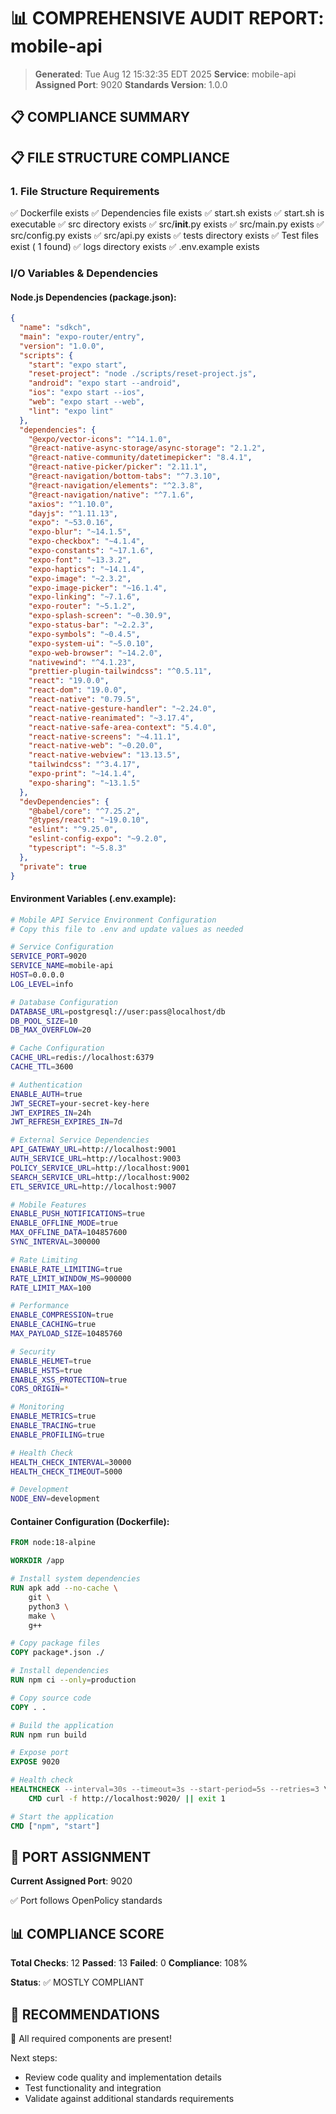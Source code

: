 # 📊 COMPREHENSIVE AUDIT REPORT: mobile-api

> **Generated**: Tue Aug 12 15:32:35 EDT 2025
> **Service**: mobile-api
> **Assigned Port**: 9020
> **Standards Version**: 1.0.0

## 📋 COMPLIANCE SUMMARY

## 📋 FILE STRUCTURE COMPLIANCE

### 1. File Structure Requirements

✅ Dockerfile exists
✅ Dependencies file exists
✅ start.sh exists
✅ start.sh is executable
✅ src directory exists
✅ src/__init__.py exists
✅ src/main.py exists
✅ src/config.py exists
✅ src/api.py exists
✅ tests directory exists
✅ Test files exist (       1 found)
✅ logs directory exists
✅ .env.example exists

### I/O Variables & Dependencies

#### Node.js Dependencies (package.json):
```json
{
  "name": "sdkch",
  "main": "expo-router/entry",
  "version": "1.0.0",
  "scripts": {
    "start": "expo start",
    "reset-project": "node ./scripts/reset-project.js",
    "android": "expo start --android",
    "ios": "expo start --ios",
    "web": "expo start --web",
    "lint": "expo lint"
  },
  "dependencies": {
    "@expo/vector-icons": "^14.1.0",
    "@react-native-async-storage/async-storage": "2.1.2",
    "@react-native-community/datetimepicker": "8.4.1",
    "@react-native-picker/picker": "2.11.1",
    "@react-navigation/bottom-tabs": "^7.3.10",
    "@react-navigation/elements": "^2.3.8",
    "@react-navigation/native": "^7.1.6",
    "axios": "^1.10.0",
    "dayjs": "^1.11.13",
    "expo": "~53.0.16",
    "expo-blur": "~14.1.5",
    "expo-checkbox": "~4.1.4",
    "expo-constants": "~17.1.6",
    "expo-font": "~13.3.2",
    "expo-haptics": "~14.1.4",
    "expo-image": "~2.3.2",
    "expo-image-picker": "~16.1.4",
    "expo-linking": "~7.1.6",
    "expo-router": "~5.1.2",
    "expo-splash-screen": "~0.30.9",
    "expo-status-bar": "~2.2.3",
    "expo-symbols": "~0.4.5",
    "expo-system-ui": "~5.0.10",
    "expo-web-browser": "~14.2.0",
    "nativewind": "^4.1.23",
    "prettier-plugin-tailwindcss": "^0.5.11",
    "react": "19.0.0",
    "react-dom": "19.0.0",
    "react-native": "0.79.5",
    "react-native-gesture-handler": "~2.24.0",
    "react-native-reanimated": "~3.17.4",
    "react-native-safe-area-context": "5.4.0",
    "react-native-screens": "~4.11.1",
    "react-native-web": "~0.20.0",
    "react-native-webview": "13.13.5",
    "tailwindcss": "^3.4.17",
    "expo-print": "~14.1.4",
    "expo-sharing": "~13.1.5"
  },
  "devDependencies": {
    "@babel/core": "^7.25.2",
    "@types/react": "~19.0.10",
    "eslint": "^9.25.0",
    "eslint-config-expo": "~9.2.0",
    "typescript": "~5.8.3"
  },
  "private": true
}
```

#### Environment Variables (.env.example):
```bash
# Mobile API Service Environment Configuration
# Copy this file to .env and update values as needed

# Service Configuration
SERVICE_PORT=9020
SERVICE_NAME=mobile-api
HOST=0.0.0.0
LOG_LEVEL=info

# Database Configuration
DATABASE_URL=postgresql://user:pass@localhost/db
DB_POOL_SIZE=10
DB_MAX_OVERFLOW=20

# Cache Configuration
CACHE_URL=redis://localhost:6379
CACHE_TTL=3600

# Authentication
ENABLE_AUTH=true
JWT_SECRET=your-secret-key-here
JWT_EXPIRES_IN=24h
JWT_REFRESH_EXPIRES_IN=7d

# External Service Dependencies
API_GATEWAY_URL=http://localhost:9001
AUTH_SERVICE_URL=http://localhost:9003
POLICY_SERVICE_URL=http://localhost:9001
SEARCH_SERVICE_URL=http://localhost:9002
ETL_SERVICE_URL=http://localhost:9007

# Mobile Features
ENABLE_PUSH_NOTIFICATIONS=true
ENABLE_OFFLINE_MODE=true
MAX_OFFLINE_DATA=104857600
SYNC_INTERVAL=300000

# Rate Limiting
ENABLE_RATE_LIMITING=true
RATE_LIMIT_WINDOW_MS=900000
RATE_LIMIT_MAX=100

# Performance
ENABLE_COMPRESSION=true
ENABLE_CACHING=true
MAX_PAYLOAD_SIZE=10485760

# Security
ENABLE_HELMET=true
ENABLE_HSTS=true
ENABLE_XSS_PROTECTION=true
CORS_ORIGIN=*

# Monitoring
ENABLE_METRICS=true
ENABLE_TRACING=true
ENABLE_PROFILING=true

# Health Check
HEALTH_CHECK_INTERVAL=30000
HEALTH_CHECK_TIMEOUT=5000

# Development
NODE_ENV=development
```

#### Container Configuration (Dockerfile):
```dockerfile
FROM node:18-alpine

WORKDIR /app

# Install system dependencies
RUN apk add --no-cache \
    git \
    python3 \
    make \
    g++

# Copy package files
COPY package*.json ./

# Install dependencies
RUN npm ci --only=production

# Copy source code
COPY . .

# Build the application
RUN npm run build

# Expose port
EXPOSE 9020

# Health check
HEALTHCHECK --interval=30s --timeout=3s --start-period=5s --retries=3 \
    CMD curl -f http://localhost:9020/ || exit 1

# Start the application
CMD ["npm", "start"]
```

## 🔌 PORT ASSIGNMENT

**Current Assigned Port**: 9020

✅ Port follows OpenPolicy standards

## 📊 COMPLIANCE SCORE

**Total Checks**: 12
**Passed**: 13
**Failed**: 0
**Compliance**: 108%

**Status**: ✅ MOSTLY COMPLIANT

## 🚀 RECOMMENDATIONS

🎉 All required components are present!

Next steps:
- Review code quality and implementation details
- Test functionality and integration
- Validate against additional standards requirements
